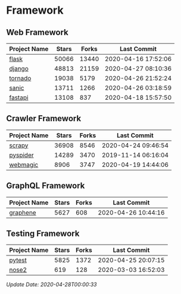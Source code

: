 # Framework

## Web Framework

| Project Name | Stars | Forks | Last Commit |
| ------------ | ----- | ----- | ----------- |
| [flask](https://github.com/pallets/flask) | 50066 | 13440 | 2020-04-16 17:52:06 |
| [django](https://github.com/django/django) | 48813 | 21159 | 2020-04-27 08:10:36 |
| [tornado](https://github.com/tornadoweb/tornado) | 19038 | 5179 | 2020-04-26 21:52:24 |
| [sanic](https://github.com/huge-success/sanic) | 13711 | 1266 | 2020-04-26 03:18:59 |
| [fastapi](https://github.com/tiangolo/fastapi) | 13108 | 837 | 2020-04-18 15:57:50 |

## Crawler Framework

| Project Name | Stars | Forks | Last Commit |
| ------------ | ----- | ----- | ----------- |
| [scrapy](https://github.com/scrapy/scrapy) | 36908 | 8546 | 2020-04-24 09:46:54 |
| [pyspider](https://github.com/binux/pyspider) | 14289 | 3470 | 2019-11-14 06:16:04 |
| [webmagic](https://github.com/code4craft/webmagic) | 8906 | 3747 | 2020-04-19 14:44:06 |

## GraphQL Framework

| Project Name | Stars | Forks | Last Commit |
| ------------ | ----- | ----- | ----------- |
| [graphene](https://github.com/graphql-python/graphene) | 5627 | 608 | 2020-04-26 10:44:16 |

## Testing Framework

| Project Name | Stars | Forks | Last Commit |
| ------------ | ----- | ----- | ----------- |
| [pytest](https://github.com/pytest-dev/pytest) | 5825 | 1372 | 2020-04-25 20:07:15 |
| [nose2](https://github.com/nose-devs/nose2) | 619 | 128 | 2020-03-03 16:52:03 |

*Update Date: 2020-04-28T00:00:33*